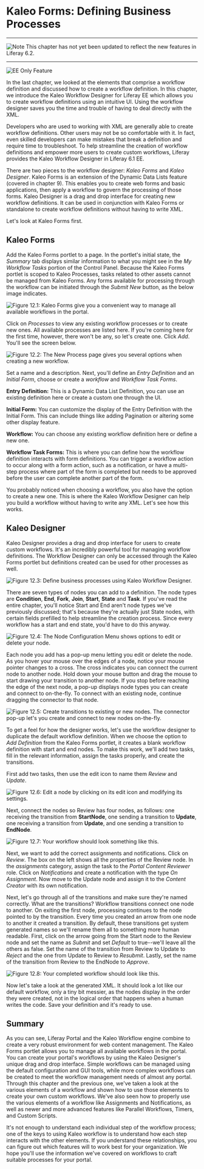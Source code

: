
# Kaleo Forms: Defining Business Processes [](id=kaleo-forms-defining-business-processes-liferay-portal-6-2-user-guide-12-en)

---

![Note](../../images/01-tip.png) This chapter has not yet been updated to
reflect the new features in Liferay 6.2. 

---


![EE Only Feature](../../images/ee-feature-web.png)

In the last chapter, we looked at the elements that comprise a workflow
definition and discussed how to create a workflow definition. In this chapter,
we introduce the Kaleo Workflow Designer for Liferay EE which allows you to
create workflow definitions using an intuitive UI. Using the workflow designer
saves you the time and trouble of having to deal directly with the XML.

Developers who are used to working with XML are generally able to create
workflow definitions. Other users may not be so comfortable with it. In fact,
even skilled developers can make mistakes that break a definition and require
time to troubleshoot. To help streamline the creation of workflow definitions
and empower more users to create custom workflows, Liferay provides the Kaleo
Workflow Designer in Liferay 6.1 EE.

There are two pieces to the workflow designer: *Kaleo Forms* and *Kaleo
Designer*. Kaleo Forms is an extension of the Dynamic Data Lists feature
(covered in chapter 9). This enables you to create web forms and basic
applications, then apply a workflow to govern the processing of those forms.
Kaleo Designer is a drag and drop interface for creating new workflow
definitions. It can be used in conjunction with Kaleo Forms or standalone to
create workflow definitions without having to write XML.

Let's look at Kaleo Forms first. 

## Kaleo Forms [](id=kaleo-forms-liferay-portal-6-2-user-guide-12-en)

Add the Kaleo Forms portlet to a page. In the portlet's initial state, the
*Summary* tab displays similar information to what you might see in the *My
Workflow Tasks* portion of the Control Panel. Because the Kaleo Forms portlet is
scoped to Kaleo Processes, tasks related to other assets cannot be managed from
Kaleo Forms. Any forms available for processing through the workflow can be
initiated through the *Submit New* button, as the below image indicates.

![Figure 12.1: Kaleo Forms give you a convenient way to manage all available workflows in the portal. ](../../images/kaleo-forms-initial-view.png)

Click on *Processes* to view any existing workflow processes or to create new
ones. All available processes are listed here. If you're coming here for the
first time, however, there won't be any, so let's create one. Click *Add*.
You'll see the screen below. 

![Figure 12.2: The New Process page gives you several options when creating a new workflow.](../../images/kaleo-workflow-add-process.png)

Set a name and a description. Next, you'll define an *Entry Definition* and an
*Initial Form*, choose or create a *workflow* and *Workflow Task Forms*.

**Entry Definition:** This is a Dynamic Data List Definition, you can use an
existing definition here or create a custom one through the UI.

**Initial Form:** You can customize the display of the Entry Definition with the
Initial Form. This can include things like adding Pagination or altering some
other display feature.

**Workflow:** You can choose any existing workflow definition here or define a
new one.

**Workflow Task Forms:** This is where you can define how the workflow
definition interacts with form definitions. You can trigger a workflow action to
occur along with a form action, such as a notification, or have a multi-step
process where part of the form is completed but needs to be approved before the
user can complete another part of the form. 

You probably noticed when choosing a workflow, you also have the option to
create a new one. This is where the Kaleo Workflow Designer can help you build a
workflow without having to write any XML. Let's see how this works. 

## Kaleo Designer [](id=kaleo-designer-liferay-portal-6-2-user-guide-12-en)

Kaleo Designer provides a drag and drop interface for users to create custom
workflows. It's an incredibly powerful tool for managing workflow definitions.
The Workflow Designer can only be accessed through the Kaleo Forms portlet but
definitions created can be used for other processes as well.

![Figure 12.3: Define business processes using Kaleo Workflow Designer.](../../images/kaleo-workflow-designer.png)

There are seven types of nodes you can add to a definition. The node types are
**Condition**, **End**, **Fork**, **Join**, **Start**, **State** and **Task**.
If you've read the entire chapter, you'll notice Start and End aren't node types
we've previously discussed; that's because they're actually just State nodes,
with certain fields prefilled to help streamline the creation process. Since
every workflow has a start and end state, you'd have to do this anyway. 

![Figure 12.4: The Node Configuration Menu shows options to edit or delete your node.](../../images/kaleo-designer-submenu.png)

Each node you add has a pop-up menu letting you edit or delete the node. As
you hover your mouse over the edges of a node, notice your mouse pointer changes
to a cross. The cross indicates you can connect the current node to another
node. Hold down your mouse button and drag the mouse to start drawing your
transition to another node. If you stop before reaching the edge of the next
node, a pop-up displays node types you can create and connect to on-the-fly. To
connect with an existing node, continue dragging the connector to that node. 

![Figure 12.5: Create transitions to existing or new nodes. The connector pop-up let's you create and connect to new nodes on-the-fly.](../../images/kaleo-connector.png)

To get a feel for how the designer works, let's use the workflow designer to
duplicate the default workflow definition. When we choose the option to *Add
Definition* from the Kaleo Forms portlet, it creates a blank workflow definition
with start and end nodes. To make this work, we'll add two tasks, fill in the
relevant information, assign the tasks properly, and create the transitions.

First add two tasks, then use the edit icon to name them *Review* and *Update*. 

![Figure 12.6: Edit a node by clicking on its edit icon and modifying its settings.](../../images/kaleo-rename-node.png)

Next, connect the nodes so Review has four nodes, as follows: one receiving the
transition from **StartNode**, one sending a transition to **Update**, one
receiving a transition from **Update**, and one sending a transition to
**EndNode**.

![Figure 12.7: Your workflow should look something like this.](../../images/kaleo-designer-basic-workflow.png)

Next, we want to add the correct assignments and notifications. Click on
*Review*. The box on the left shows all the properties of the Review node. In
the *assignments* category, assign the task to the *Portal Content Reviewer*
role. Click on *Notifications* and create a notification with the type *On
Assignment*. Now move to the Update node and assign it to the *Content Creator*
with its own notification.

Next, let's go through all of the transitions and make sure they're named
correctly. What are the transitions? Workflow transitions connect one node to
another. On exiting the first node, processing continues to the node pointed to
by the transition. Every time you created an arrow from one node to another it
created a transition. By default, these transitions get system generated names
so we'll rename them all to something more human readable. First, click on the
arrow going from the Start node to the Review node and set the name as *Submit*
and set *Default* to true--we'll leave all the others as false. Set the name of
the transition from Review to Update to *Reject* and the one from Update to
Review to *Resubmit*. Lastly, set the name of the transition from Review to the
EndNode to *Approve*.

![Figure 12.8: Your completed workflow should look like this.](../../images/kaleo-designer-basic-workflow-complete.png)

Now let's take a look at the generated XML. It should look a lot like our
default workflow, only a tiny bit messier, as the nodes display in the order
they were created, not in the logical order that happens when a human writes the
code. Save your definition and it's ready to use.

## Summary [](id=summary-liferay-portal-6-2-user-guide-12-en)

As you can see, Liferay Portal and the Kaleo Workflow engine combine to create a
very robust environment for web content management. The Kaleo Forms portlet
allows you to manage all available workflows in the portal. You can create your
portal's workflows by using the Kaleo Designer's unique drag and drop interface.
Simple workflows can be managed using the default configuration and GUI tools,
while more complex workflows can be created to meet the workflow management
needs of almost any portal. Through this chapter and the previous one, we've
taken a look at the various elements of a workflow and shown how to use those
elements to create your own custom workflows. We've also seen how to properly
use the various elements of a workflow like Assignments and Notifications, as
well as newer and more advanced features like Parallel Workflows, Timers, and
Custom Scripts.

It's not enough to understand each individual step of the workflow process; one
of the keys to using Kaleo workflow is to understand how each step interacts
with the other elements. If you understand these relationships, you can figure
out which features will to work best for your organization. We hope you'll use
the information we've covered on workflows to craft suitable processes for your
portal.
